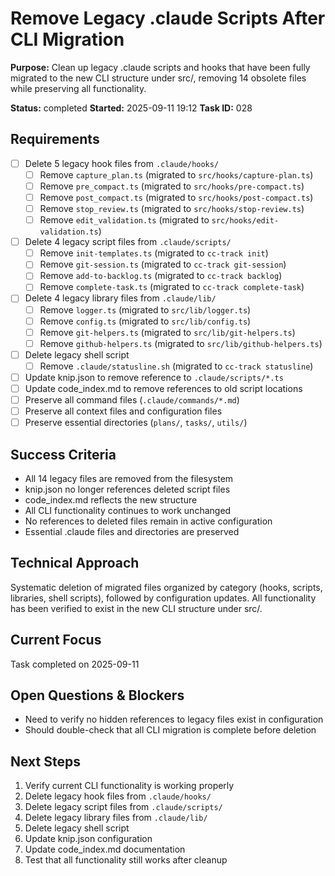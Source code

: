 # Remove Legacy .claude Scripts After CLI Migration

**Purpose:** Clean up legacy .claude scripts and hooks that have been fully migrated to the new CLI structure under src/, removing 14 obsolete files while preserving all functionality.

**Status:** completed
**Started:** 2025-09-11 19:12
**Task ID:** 028

## Requirements
- [ ] Delete 5 legacy hook files from `.claude/hooks/`
  - [ ] Remove `capture_plan.ts` (migrated to `src/hooks/capture-plan.ts`)
  - [ ] Remove `pre_compact.ts` (migrated to `src/hooks/pre-compact.ts`)
  - [ ] Remove `post_compact.ts` (migrated to `src/hooks/post-compact.ts`)
  - [ ] Remove `stop_review.ts` (migrated to `src/hooks/stop-review.ts`)
  - [ ] Remove `edit_validation.ts` (migrated to `src/hooks/edit-validation.ts`)
- [ ] Delete 4 legacy script files from `.claude/scripts/`
  - [ ] Remove `init-templates.ts` (migrated to `cc-track init`)
  - [ ] Remove `git-session.ts` (migrated to `cc-track git-session`)
  - [ ] Remove `add-to-backlog.ts` (migrated to `cc-track backlog`)
  - [ ] Remove `complete-task.ts` (migrated to `cc-track complete-task`)
- [ ] Delete 4 legacy library files from `.claude/lib/`
  - [ ] Remove `logger.ts` (migrated to `src/lib/logger.ts`)
  - [ ] Remove `config.ts` (migrated to `src/lib/config.ts`)
  - [ ] Remove `git-helpers.ts` (migrated to `src/lib/git-helpers.ts`)
  - [ ] Remove `github-helpers.ts` (migrated to `src/lib/github-helpers.ts`)
- [ ] Delete legacy shell script
  - [ ] Remove `.claude/statusline.sh` (migrated to `cc-track statusline`)
- [ ] Update knip.json to remove reference to `.claude/scripts/*.ts`
- [ ] Update code_index.md to remove references to old script locations
- [ ] Preserve all command files (`.claude/commands/*.md`)
- [ ] Preserve all context files and configuration files
- [ ] Preserve essential directories (`plans/`, `tasks/`, `utils/`)

## Success Criteria
- All 14 legacy files are removed from the filesystem
- knip.json no longer references deleted script files
- code_index.md reflects the new structure
- All CLI functionality continues to work unchanged
- No references to deleted files remain in active configuration
- Essential .claude files and directories are preserved

## Technical Approach
Systematic deletion of migrated files organized by category (hooks, scripts, libraries, shell scripts), followed by configuration updates. All functionality has been verified to exist in the new CLI structure under src/.

## Current Focus

Task completed on 2025-09-11

## Open Questions & Blockers
- Need to verify no hidden references to legacy files exist in configuration
- Should double-check that all CLI migration is complete before deletion

## Next Steps
1. Verify current CLI functionality is working properly
2. Delete legacy hook files from `.claude/hooks/`
3. Delete legacy script files from `.claude/scripts/`
4. Delete legacy library files from `.claude/lib/`
5. Delete legacy shell script
6. Update knip.json configuration
7. Update code_index.md documentation
8. Test that all functionality still works after cleanup

<!-- branch: feature/remove-legacy-claude-scripts-028 -->